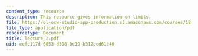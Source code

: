 ```yaml
---
content_type: resource
description: This resource gives information on limits.
file: https://ol-ocw-studio-app-production.s3.amazonaws.com/courses/18-01-single-variable-calculus-fall-2005/eefe117d6053d3080e19b312ecd61e40_lecture_2.pdf
file_type: application/pdf
resourcetype: Document
title: lecture_2.pdf
uid: eefe117d-6053-d308-0e19-b312ecd61e40
---
```


